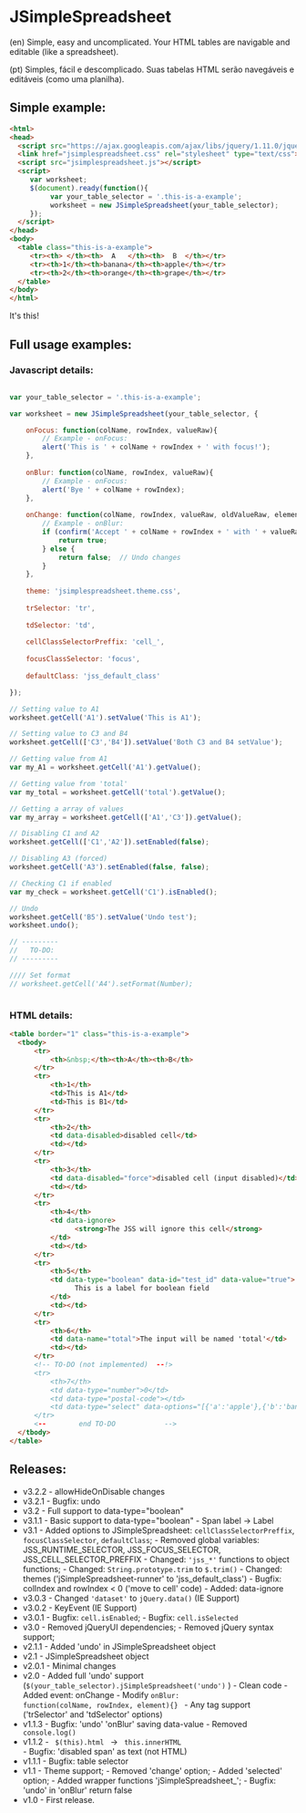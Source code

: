 # JSimpleSpreadsheet
     
(en)
Simple, easy and uncomplicated. Your HTML tables are navigable and editable (like a spreadsheet).

(pt)
Simples, fácil e descomplicado. Suas tabelas HTML serão navegáveis e editáveis (como uma planilha).

## Simple example:

```html
<html>
<head>
  <script src="https://ajax.googleapis.com/ajax/libs/jquery/1.11.0/jquery.min.js"></script>
  <link href="jsimplespreadsheet.css" rel="stylesheet" type="text/css">
  <script src="jsimplespreadsheet.js"></script>
  <script>
     var worksheet;
     $(document).ready(function(){
          var your_table_selector = '.this-is-a-example';
          worksheet = new JSimpleSpreadsheet(your_table_selector);
     });
  </script>
</head>
<body>
  <table class="this-is-a-example">
     <tr><th> </th><th>  A   </th><th>  B  </th></tr>
     <tr><th>1</th><th>banana</th><th>apple</th></tr>
     <tr><th>2</th><th>orange</th><th>grape</th></tr>         
  </table>
</body>
</html>
```

It's this!

## Full usage examples:

### Javascript details:
```javascript

var your_table_selector = '.this-is-a-example';

var worksheet = new JSimpleSpreadsheet(your_table_selector, {

    onFocus: function(colName, rowIndex, valueRaw){
        // Example - onFocus:
        alert('This is ' + colName + rowIndex + ' with focus!');
    },
    
    onBlur: function(colName, rowIndex, valueRaw){						
        // Example - onFocus:
        alert('Bye ' + colName + rowIndex);
    },
    
    onChange: function(colName, rowIndex, valueRaw, oldValueRaw, element){					
        // Example - onBlur:
        if (confirm('Accept ' + colName + rowIndex + ' with ' + valueRaw + '?')){
            return true;
        } else {
            return false;  // Undo changes
        }
    },
    
    theme: 'jsimplespreadsheet.theme.css',
    
    trSelector: 'tr',
    
    tdSelector: 'td',
    
    cellClassSelectorPreffix: 'cell_',
    
    focusClassSelector: 'focus',
    
    defaultClass: 'jss_default_class'

});

// Setting value to A1
worksheet.getCell('A1').setValue('This is A1');

// Setting value to C3 and B4
worksheet.getCell(['C3','B4']).setValue('Both C3 and B4 setValue');

// Getting value from A1
var my_A1 = worksheet.getCell('A1').getValue();

// Getting value from 'total'
var my_total = worksheet.getCell('total').getValue();

// Getting a array of values
var my_array = worksheet.getCell(['A1','C3']).getValue();      

// Disabling C1 and A2
worksheet.getCell(['C1','A2']).setEnabled(false);

// Disabling A3 (forced)
worksheet.getCell('A3').setEnabled(false, false);

// Checking C1 if enabled
var my_check = worksheet.getCell('C1').isEnabled();

// Undo
worksheet.getCell('B5').setValue('Undo test');
worksheet.undo();

// ---------
//   TO-DO: 
// ---------

//// Set format
// worksheet.getCell('A4').setFormat(Number);   



```

### HTML details:

```html
<table border="1" class="this-is-a-example">                    
  <tbody>
      <tr>
          <th>&nbsp;</th><th>A</th><th>B</th>
      </tr>
      <tr>                                                         
          <th>1</th>
          <td>This is A1</td>
          <td>This is B1</td>                       
      </tr>                                            
      <tr>                                                         
          <th>2</th>
          <td data-disabled>disabled cell</td>
          <td></td>                
      </tr>                                            
      <tr>                                                         
          <th>3</th>
          <td data-disabled="force">disabled cell (input disabled)</td>
          <td></td>                
      </tr>                                            
      <tr>                                                         
          <th>4</th>
          <td data-ignore>
                <strong>The JSS will ignore this cell</strong>
          </td>
          <td></td>                 
      </tr>                                            
      <tr>                                                         
          <th>5</th>
          <td data-type="boolean" data-id="test_id" data-value="true">
                This is a label for boolean field
          </td>
          <td></td>                  
      </tr>                                            
      <tr>
          <th>6</th>
          <td data-name="total">The input will be named 'total'</td>
          <td></td>                     
      </tr>
      <!-- TO-DO (not implemented)  --!>
      <tr>
          <th>7</th>
          <td data-type="number">0</td>
          <td data-type="postal-code"></td>
          <td data-type="select" data-options="[{'a':'apple'},{'b':'banana'}]"></td>                      
      </tr>
      <--        end TO-DO            -->
  </tbody>
</table> 
``` 
## Releases:
* v3.2.2
      - allowHideOnDisable changes
* v3.2.1
      - Bugfix: undo
* v3.2
      - Full support to data-type="boolean"
* v3.1.1
      - Basic support to data-type="boolean"
      - Span label -> Label
* v3.1
      - Added options to JSimpleSpreadsheet: <code>cellClassSelectorPreffix</code>, <code>focusClassSelector</code>, <code>defaultClass</code>;
      - Removed global variables: JSS_RUNTIME_SELECTOR, JSS_FOCUS_SELECTOR, JSS_CELL_SELECTOR_PREFFIX 
      - Changed: <code>'jss_*'</code> functions to object functions;
      - Changed: <code>String.prototype.trim</code> to <code>$.trim()</code>
      - Changed: themes ('jSimpleSpreadsheet-runner' to 'jss_default_class') 
      - Bugfix: colIndex and rowIndex < 0 ('move to cell' code)
      - Added: data-ignore
* v3.0.3
      - Changed <code>'dataset'</code> to <code>jQuery.data()</code> (IE Support)
* v3.0.2
      - KeyEvent (IE Support)
* v3.0.1
      - Bugfix: <code>cell.isEnabled</code>;
      - Bugfix: <code>cell.isSelected</code>
* v3.0
      - Removed jQueryUI dependencies;
      - Removed jQuery syntax support;      
* v2.1.1
      - Added 'undo' in JSimpleSpreadsheet object
* v2.1
      - JSimpleSpreadsheet object
* v2.0.1
      - Minimal changes
* v2.0
      - Added full 'undo' support (<code>$(your_table_selector).jSimpleSpreadsheet('undo')</code> )
      - Clean code
      - Added event: onChange
      - Modify <code>onBlur: function(colName, rowIndex, element){} </code>
      - Any tag support ('trSelector' and 'tdSelector' options)
* v1.1.3
      - Bugfix: 'undo' 'onBlur' saving data-value
      - Removed <code> console.log() </code>     
* v1.1.2
      - <code> $(this).html </code> -> <code> this.innerHTML </code>
      - Bugfix: 'disabled span' as text (not HTML)       
* v1.1.1
      - Bugfix: table selector
* v1.1 
      - Theme support;
      - Removed 'change' option;
      - Added 'selected' option;
      - Added wrapper functions 'jSimpleSpreadsheet_';
      - Bugfix: 'undo' in 'onBlur' return false 
* v1.0 
      - First release. 
